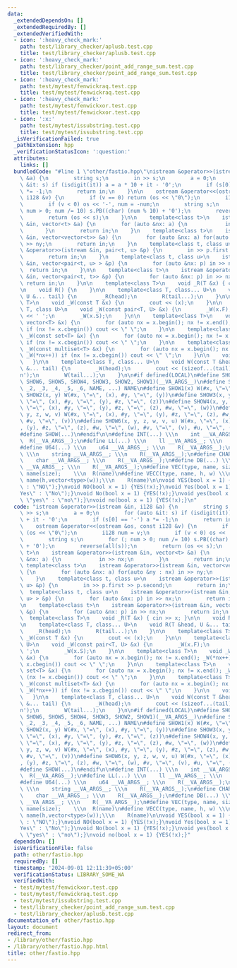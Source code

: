 ```yaml
---
data:
  _extendedDependsOn: []
  _extendedRequiredBy: []
  _extendedVerifiedWith:
  - icon: ':heavy_check_mark:'
    path: test/library_checker/aplusb.test.cpp
    title: test/library_checker/aplusb.test.cpp
  - icon: ':heavy_check_mark:'
    path: test/library_checker/point_add_range_sum.test.cpp
    title: test/library_checker/point_add_range_sum.test.cpp
  - icon: ':heavy_check_mark:'
    path: test/mytest/fenwickraq.test.cpp
    title: test/mytest/fenwickraq.test.cpp
  - icon: ':heavy_check_mark:'
    path: test/mytest/fenwickxor.test.cpp
    title: test/mytest/fenwickxor.test.cpp
  - icon: ':x:'
    path: test/mytest/issubstring.test.cpp
    title: test/mytest/issubstring.test.cpp
  _isVerificationFailed: true
  _pathExtension: hpp
  _verificationStatusIcon: ':question:'
  attributes:
    links: []
  bundledCode: "#line 1 \"other/fastio.hpp\"\nistream &operator>>(istream &in, i128\
    \ &a) {\n        string s;\n        in >> s;\n        a = 0;\n        for (auto\
    \ &it: s) if (isdigit(it)) a = a * 10 + it - '0';\n        if (s[0] == '-') a\
    \ *= -1;\n        return in;\n    }\n\n    ostream &operator<<(ostream &os, const\
    \ i128 &v) {\n        if (v == 0) return (os << \"0\");\n        i128 num = v;\n\
    \        if (v < 0) os << '-', num = -num;\n        string s;\n        for (;\
    \ num > 0; num /= 10) s.PB((char) (num % 10) + '0');\n        reverse(all(s));\n\
    \        return (os << s);\n    }\n\n    template<class t>\n    istream &operator>>(istream\
    \ &in, vector<t> &a) {\n        for (auto &nx: a) {\n            in >> nx;\n \
    \       }\n        return in;\n    }\n    template<class t>\n    istream &operator>>(istream\
    \ &in, vector<vector<t>> &a) {\n        for (auto &nx: a) for(auto &ny : nx) in\
    \ >> ny;\n        return in;\n    }\n    template<class t, class u>\n    istream\
    \ &operator>>(istream &in, pair<t, u> &p) {\n        in >> p.first >> p.second;\n\
    \        return in;\n    }\n    template<class t, class u>\n    istream &operator>>(istream\
    \ &in, vector<pair<t, u> > &p) {\n        for (auto &nx: p) in >> nx;\n      \
    \  return in;\n    }\n\n    template<class t>\n    istream &operator>>(istream\
    \ &in, vector<pair<t, t>> &p) {\n        for (auto &nx: p) in >> nx;\n       \
    \ return in;\n    }\n\n    template<class T>\n    void _R(T &x) { cin >> x; }\n\
    \n    void R() {\n    }\n\n    template<class T, class... U>\n    void R(T &head,\
    \ U &... tail) {\n        _R(head);\n        R(tail...);\n    }\n\n    template<class\
    \ T>\n    void _W(const T &x) {\n        cout << (x);\n    }\n\n    template<class\
    \ T, class U>\n    void _W(const pair<T, U> &x) {\n        _W(x.F);\n        cout\
    \ << ' ';\n        _W(x.S);\n    }\n\n    template<class T>\n    void _W(const\
    \ vector<T> &x) {\n        for (auto nx = x.begin(); nx != x.end(); _W(*nx++))\
    \ if (nx != x.cbegin()) cout << \" \";\n    }\n\n    template<class T>\n    void\
    \ _W(const set<T> &x) {\n        for (auto nx = x.begin(); nx != x.end(); _W(*nx++))\
    \ if (nx != x.cbegin()) cout << \" \";\n    }\n\n    template<class T>\n    void\
    \ _W(const multiset<T> &x) {\n        for (auto nx = x.begin(); nx != x.end();\
    \ _W(*nx++)) if (nx != x.cbegin()) cout << \" \";\n    }\n\n    void W() {\n \
    \   }\n\n    template<class T, class... U>\n    void W(const T &head, const U\
    \ &... tail) {\n        _W(head);\n        cout << (sizeof...(tail) ? ' ' : '\\\
    n');\n        W(tail...);\n    }\n\n#if defined(LOCAL)\n#define SHOW(...) SHOW_IMPL(__VA_ARGS__,\
    \ SHOW6, SHOW5, SHOW4, SHOW3, SHOW2, SHOW1)(__VA_ARGS__)\n#define SHOW_IMPL(_1,\
    \ _2, _3, _4, _5, _6, NAME, ...) NAME\n#define SHOW1(x) W(#x, \"=\", (x))\n#define\
    \ SHOW2(x, y) W(#x, \"=\", (x), #y, \"=\", (y))\n#define SHOW3(x, y, z) W(#x,\
    \ \"=\", (x), #y, \"=\", (y), #z, \"=\", (z))\n#define SHOW4(x, y, z, w) W(#x,\
    \ \"=\", (x), #y, \"=\", (y), #z, \"=\", (z), #w, \"=\", (w))\n#define SHOW5(x,\
    \ y, z, w, v) W(#x, \"=\", (x), #y, \"=\", (y), #z, \"=\", (z), #w, \"=\", (w),\
    \ #v, \"=\", (v))\n#define SHOW6(x, y, z, w, v, u) W(#x, \"=\", (x), #y, \"=\"\
    , (y), #z, \"=\", (z), #w, \"=\", (w), #v, \"=\", (v), #u, \"=\", (u))\n#else\n\
    #define SHOW(...)\n#endif\n\n#define INT(...) \\\n    int __VA_ARGS__; \\\n  \
    \  R(__VA_ARGS__);\n#define LL(...) \\\n    ll __VA_ARGS__; \\\n    R(__VA_ARGS__);\n\
    #define U64(...) \\\n    u64 __VA_ARGS__; \\\n    R(__VA_ARGS__);\n#define STR(...)\
    \ \\\n    string __VA_ARGS__; \\\n    R(__VA_ARGS__);\n#define CHAR(...) \\\n\
    \    char __VA_ARGS__; \\\n    R(__VA_ARGS__);\n#define DB(...) \\\n    long double\
    \ __VA_ARGS__; \\\n    R(__VA_ARGS__);\n#define VEC(type, name, size) \\\n  vector<type>\
    \ name(size);    \\\n  R(name)\n#define VECC(type, name, h, w) \\\n    vector<vector<type>>\
    \ name(h,vector<type>(w));\\\n    R(name)\n\nvoid YES(bool x = 1) {W(x ? \"YES\"\
    \ : \"NO\");}\nvoid NO(bool x = 1) {YES(!x);}\nvoid Yes(bool x = 1) {W(x ? \"\
    Yes\" : \"No\");}\nvoid No(bool x = 1) {YES(!x);}\nvoid yes(bool x = 1) {W(x ?\
    \ \"yes\" : \"no\");}\nvoid no(bool x = 1) {YES(!x);}\n"
  code: "istream &operator>>(istream &in, i128 &a) {\n        string s;\n        in\
    \ >> s;\n        a = 0;\n        for (auto &it: s) if (isdigit(it)) a = a * 10\
    \ + it - '0';\n        if (s[0] == '-') a *= -1;\n        return in;\n    }\n\n\
    \    ostream &operator<<(ostream &os, const i128 &v) {\n        if (v == 0) return\
    \ (os << \"0\");\n        i128 num = v;\n        if (v < 0) os << '-', num = -num;\n\
    \        string s;\n        for (; num > 0; num /= 10) s.PB((char) (num % 10)\
    \ + '0');\n        reverse(all(s));\n        return (os << s);\n    }\n\n    template<class\
    \ t>\n    istream &operator>>(istream &in, vector<t> &a) {\n        for (auto\
    \ &nx: a) {\n            in >> nx;\n        }\n        return in;\n    }\n   \
    \ template<class t>\n    istream &operator>>(istream &in, vector<vector<t>> &a)\
    \ {\n        for (auto &nx: a) for(auto &ny : nx) in >> ny;\n        return in;\n\
    \    }\n    template<class t, class u>\n    istream &operator>>(istream &in, pair<t,\
    \ u> &p) {\n        in >> p.first >> p.second;\n        return in;\n    }\n  \
    \  template<class t, class u>\n    istream &operator>>(istream &in, vector<pair<t,\
    \ u> > &p) {\n        for (auto &nx: p) in >> nx;\n        return in;\n    }\n\
    \n    template<class t>\n    istream &operator>>(istream &in, vector<pair<t, t>>\
    \ &p) {\n        for (auto &nx: p) in >> nx;\n        return in;\n    }\n\n  \
    \  template<class T>\n    void _R(T &x) { cin >> x; }\n\n    void R() {\n    }\n\
    \n    template<class T, class... U>\n    void R(T &head, U &... tail) {\n    \
    \    _R(head);\n        R(tail...);\n    }\n\n    template<class T>\n    void\
    \ _W(const T &x) {\n        cout << (x);\n    }\n\n    template<class T, class\
    \ U>\n    void _W(const pair<T, U> &x) {\n        _W(x.F);\n        cout << '\
    \ ';\n        _W(x.S);\n    }\n\n    template<class T>\n    void _W(const vector<T>\
    \ &x) {\n        for (auto nx = x.begin(); nx != x.end(); _W(*nx++)) if (nx !=\
    \ x.cbegin()) cout << \" \";\n    }\n\n    template<class T>\n    void _W(const\
    \ set<T> &x) {\n        for (auto nx = x.begin(); nx != x.end(); _W(*nx++)) if\
    \ (nx != x.cbegin()) cout << \" \";\n    }\n\n    template<class T>\n    void\
    \ _W(const multiset<T> &x) {\n        for (auto nx = x.begin(); nx != x.end();\
    \ _W(*nx++)) if (nx != x.cbegin()) cout << \" \";\n    }\n\n    void W() {\n \
    \   }\n\n    template<class T, class... U>\n    void W(const T &head, const U\
    \ &... tail) {\n        _W(head);\n        cout << (sizeof...(tail) ? ' ' : '\\\
    n');\n        W(tail...);\n    }\n\n#if defined(LOCAL)\n#define SHOW(...) SHOW_IMPL(__VA_ARGS__,\
    \ SHOW6, SHOW5, SHOW4, SHOW3, SHOW2, SHOW1)(__VA_ARGS__)\n#define SHOW_IMPL(_1,\
    \ _2, _3, _4, _5, _6, NAME, ...) NAME\n#define SHOW1(x) W(#x, \"=\", (x))\n#define\
    \ SHOW2(x, y) W(#x, \"=\", (x), #y, \"=\", (y))\n#define SHOW3(x, y, z) W(#x,\
    \ \"=\", (x), #y, \"=\", (y), #z, \"=\", (z))\n#define SHOW4(x, y, z, w) W(#x,\
    \ \"=\", (x), #y, \"=\", (y), #z, \"=\", (z), #w, \"=\", (w))\n#define SHOW5(x,\
    \ y, z, w, v) W(#x, \"=\", (x), #y, \"=\", (y), #z, \"=\", (z), #w, \"=\", (w),\
    \ #v, \"=\", (v))\n#define SHOW6(x, y, z, w, v, u) W(#x, \"=\", (x), #y, \"=\"\
    , (y), #z, \"=\", (z), #w, \"=\", (w), #v, \"=\", (v), #u, \"=\", (u))\n#else\n\
    #define SHOW(...)\n#endif\n\n#define INT(...) \\\n    int __VA_ARGS__; \\\n  \
    \  R(__VA_ARGS__);\n#define LL(...) \\\n    ll __VA_ARGS__; \\\n    R(__VA_ARGS__);\n\
    #define U64(...) \\\n    u64 __VA_ARGS__; \\\n    R(__VA_ARGS__);\n#define STR(...)\
    \ \\\n    string __VA_ARGS__; \\\n    R(__VA_ARGS__);\n#define CHAR(...) \\\n\
    \    char __VA_ARGS__; \\\n    R(__VA_ARGS__);\n#define DB(...) \\\n    long double\
    \ __VA_ARGS__; \\\n    R(__VA_ARGS__);\n#define VEC(type, name, size) \\\n  vector<type>\
    \ name(size);    \\\n  R(name)\n#define VECC(type, name, h, w) \\\n    vector<vector<type>>\
    \ name(h,vector<type>(w));\\\n    R(name)\n\nvoid YES(bool x = 1) {W(x ? \"YES\"\
    \ : \"NO\");}\nvoid NO(bool x = 1) {YES(!x);}\nvoid Yes(bool x = 1) {W(x ? \"\
    Yes\" : \"No\");}\nvoid No(bool x = 1) {YES(!x);}\nvoid yes(bool x = 1) {W(x ?\
    \ \"yes\" : \"no\");}\nvoid no(bool x = 1) {YES(!x);}"
  dependsOn: []
  isVerificationFile: false
  path: other/fastio.hpp
  requiredBy: []
  timestamp: '2024-09-01 12:11:39+05:00'
  verificationStatus: LIBRARY_SOME_WA
  verifiedWith:
  - test/mytest/fenwickxor.test.cpp
  - test/mytest/fenwickraq.test.cpp
  - test/mytest/issubstring.test.cpp
  - test/library_checker/point_add_range_sum.test.cpp
  - test/library_checker/aplusb.test.cpp
documentation_of: other/fastio.hpp
layout: document
redirect_from:
- /library/other/fastio.hpp
- /library/other/fastio.hpp.html
title: other/fastio.hpp
---
```

